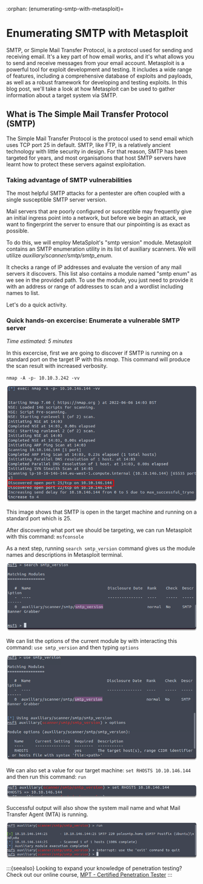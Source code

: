 :orphan:
(enumerating-smtp-with-metasploit)=

# Enumerating SMTP with Metasploit

SMTP, or Simple Mail Transfer Protocol, is a protocol used for sending and receiving email. It's a key part of how email works, and it's what allows you to send and receive messages from your email account. Metasploit is a powerful tool for exploit development and testing. It includes a wide range of features, including a comprehensive database of exploits and payloads, as well as a robust framework for developing and testing exploits. In this blog post, we'll take a look at how Metasploit can be used to gather information about a target system via SMTP.

## What is The Simple Mail Transfer Protocol (SMTP)

The Simple Mail Transfer Protocol is the protocol used to send email which uses TCP port 25 in default. SMTP, like FTP, is a relatively ancient technology with little security in design. For that reason, SMTP has been targeted for years, and most organisations that host SMTP servers have learnt how to protect these servers against exploitation.

### Taking advantage of SMTP vulnerabilities

The most helpful SMTP attacks for a pentester are often coupled with a single susceptible SMTP server version.

Mail servers that are poorly configured or susceptible may frequently give an initial ingress point into a network, but before we begin an attack, we want to fingerprint the server to ensure that our pinpointing is as exact as possible.

To do this, we will employ MetaSploit's "smtp version" module. Metasploit contains an SMTP enumeration utility in its list of auxiliary scanners. We will utilize _auxiliary/scanner/smtp/smtp_enum_.

It checks a range of IP addresses and evaluate the version of any mail servers it discovers. This list also contains a module named "smtp enum" as we see in the provided path. To use the module, you just need to provide it with an address or range of addresses to scan and a wordlist including names to list.

Let's do a quick activity.

### Quick hands-on excercise: Enumerate a vulnerable SMTP server

_Time estimated: 5 minutes_

In this excercise, first we are going to discover if SMTP is running on a standard port on the target IP with this _nmap_. This command will produce the scan result with increased verbosity.

`nmap -A -p- 10.10.3.242 -vv`

![metasploit smtp enumeration](images/enumerating-smtp-3.png)

This image shows that SMTP is open in the target machine and running on a standard port which is 25.

After discovering what port we should be targeting, we can run Metasploit with this command: `msfconsole`

As a next step, running `search smtp_version` command gives us the module names and descriptions in Metasploit terminal.

![metasploit smtp enumeration](images/enumerating-smtp-4.png)

We can list the options of the current module by with interacting this command: `use smtp_version` and then typing `options`

![metasploit smtp enumeration](images/enumerating-smtp-5.png)

We can also set a value for our target machine: `set RHOSTS 10.10.146.144` and then run this command: `run`

![metasploit smtp enumeration](images/enumerating-smtp-6.png)

Successful output will also show the system mail name and what Mail Transfer Agent (MTA) is running.

![metasploit smtp enumeration](images/enumerating-smtp-7.png)

:::{seealso}
Looking to expand your knowledge of penetration testing? Check out our online course, [MPT - Certified Penetration Tester](https://www.mosse-institute.com/certifications/mpt-certified-penetration-tester.html)
:::
